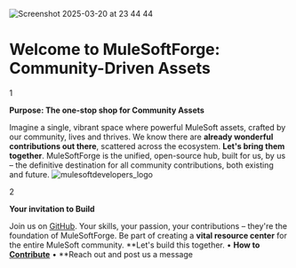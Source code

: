![Screenshot 2025-03-20 at 23 44 44](https://github.com/user-attachments/assets/b1317279-b711-477d-9d90-fa67421b703d)

# Welcome to MuleSoftForge: Community-Driven Assets

1

**Purpose: The one-stop shop for Community Assets**

Imagine a single, vibrant space where powerful MuleSoft assets, crafted by our community, lives and thrives. We know there are **already wonderful contributions out there**, scattered across the ecosystem. **Let's bring them together**. MuleSoftForge is the unified, open-source hub, built for us, by us – the definitive destination for all community contributions, both existing and future.
![mulesoftdevelopers_logo](https://github.com/user-attachments/assets/5895880b-a93c-4ea2-a607-16092d8fe677)

2

**Your invitation to Build**

Join us on [GitHub](https://github.com/MuleSoft-Forge). Your skills, your passion, your contributions – they're the foundation of MuleSoftForge. Be part of creating a **vital resource center** for the entire MuleSoft community. **Let's build this together.   • **How to [Contribute](https://docs.mulesoftforge.com/mulesoft-forge-initiative/how-to-contribute)** • **Reach out and post us a message

